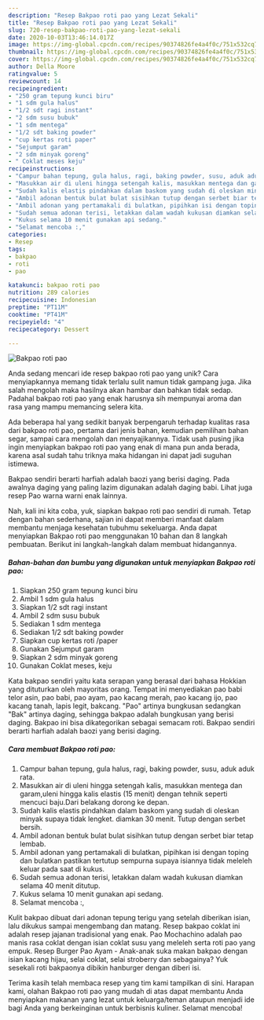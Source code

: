```yaml
---
description: "Resep Bakpao roti pao yang Lezat Sekali"
title: "Resep Bakpao roti pao yang Lezat Sekali"
slug: 720-resep-bakpao-roti-pao-yang-lezat-sekali
date: 2020-10-03T13:46:14.017Z
image: https://img-global.cpcdn.com/recipes/90374826fe4a4f0c/751x532cq70/bakpao-roti-pao-foto-resep-utama.jpg
thumbnail: https://img-global.cpcdn.com/recipes/90374826fe4a4f0c/751x532cq70/bakpao-roti-pao-foto-resep-utama.jpg
cover: https://img-global.cpcdn.com/recipes/90374826fe4a4f0c/751x532cq70/bakpao-roti-pao-foto-resep-utama.jpg
author: Della Moore
ratingvalue: 5
reviewcount: 14
recipeingredient:
- "250 gram tepung kunci biru"
- "1 sdm gula halus"
- "1/2 sdt ragi instant"
- "2 sdm susu bubuk"
- "1 sdm mentega"
- "1/2 sdt baking powder"
- "cup kertas roti paper"
- "Sejumput garam"
- "2 sdm minyak goreng"
- " Coklat meses keju"
recipeinstructions:
- "Campur bahan tepung, gula halus, ragi, baking powder, susu, aduk aduk rata."
- "Masukkan air di uleni hingga setengah kalis, masukkan mentega dan garam,uleni hingga kalis elastis (15 menit) dengan tehnik seperti mencuci baju.Dari belakang dorong ke depan."
- "Sudah kalis elastis pindahkan dalam baskom yang sudah di oleskan minyak supaya tidak lengket. diamkan 30 menit. Tutup dengan serbet bersih."
- "Ambil adonan bentuk bulat bulat sisihkan tutup dengan serbet biar tetap lembab."
- "Ambil adonan yang pertamakali di bulatkan, pipihkan isi dengan toping dan bulatkan pastikan tertutup sempurna supaya isiannya tidak meleleh keluar pada saat di kukus."
- "Sudah semua adonan terisi, letakkan dalam wadah kukusan diamkan selama 40 menit ditutup."
- "Kukus selama 10 menit gunakan api sedang."
- "Selamat mencoba :,"
categories:
- Resep
tags:
- bakpao
- roti
- pao

katakunci: bakpao roti pao 
nutrition: 289 calories
recipecuisine: Indonesian
preptime: "PT11M"
cooktime: "PT41M"
recipeyield: "4"
recipecategory: Dessert

---
```



![Bakpao roti pao](https://img-global.cpcdn.com/recipes/90374826fe4a4f0c/751x532cq70/bakpao-roti-pao-foto-resep-utama.jpg)

Anda sedang mencari ide resep bakpao roti pao yang unik? Cara menyiapkannya memang tidak terlalu sulit namun tidak gampang juga. Jika salah mengolah maka hasilnya akan hambar dan bahkan tidak sedap. Padahal bakpao roti pao yang enak harusnya sih mempunyai aroma dan rasa yang mampu memancing selera kita.

Ada beberapa hal yang sedikit banyak berpengaruh terhadap kualitas rasa dari bakpao roti pao, pertama dari jenis bahan, kemudian pemilihan bahan segar, sampai cara mengolah dan menyajikannya. Tidak usah pusing jika ingin menyiapkan bakpao roti pao yang enak di mana pun anda berada, karena asal sudah tahu triknya maka hidangan ini dapat jadi suguhan istimewa.

Bakpao sendiri berarti harfiah adalah baozi yang berisi daging. Pada awalnya daging yang paling lazim digunakan adalah daging babi. Lihat juga resep Pao warna warni enak lainnya.


Nah, kali ini kita coba, yuk, siapkan bakpao roti pao sendiri di rumah. Tetap dengan bahan sederhana, sajian ini dapat memberi manfaat dalam membantu menjaga kesehatan tubuhmu sekeluarga. Anda dapat menyiapkan Bakpao roti pao menggunakan 10 bahan dan 8 langkah pembuatan. Berikut ini langkah-langkah dalam membuat hidangannya.

<!--inarticleads1-->

##### Bahan-bahan dan bumbu yang digunakan untuk menyiapkan Bakpao roti pao:

1. Siapkan 250 gram tepung kunci biru
1. Ambil 1 sdm gula halus
1. Siapkan 1/2 sdt ragi instant
1. Ambil 2 sdm susu bubuk
1. Sediakan 1 sdm mentega
1. Sediakan 1/2 sdt baking powder
1. Siapkan cup kertas roti /paper
1. Gunakan Sejumput garam
1. Siapkan 2 sdm minyak goreng
1. Gunakan  Coklat meses, keju


Kata bakpao sendiri yaitu kata serapan yang berasal dari bahasa Hokkian yang dituturkan oleh mayoritas orang. Tempat ini menyediakan pao babi telor asin, pao babi, pao ayam, pao kacang merah, pao kacang ijo, pao kacang tanah, lapis legit, bakcang. &#34;Pao&#34; artinya bungkusan sedangkan &#34;Bak&#34; artinya daging, sehingga bakpao adalah bungkusan yang berisi daging. Bakpao ini bisa dikategorikan sebagai semacam roti. Bakpao sendiri berarti harfiah adalah baozi yang berisi daging. 

<!--inarticleads2-->

##### Cara membuat Bakpao roti pao:

1. Campur bahan tepung, gula halus, ragi, baking powder, susu, aduk aduk rata.
1. Masukkan air di uleni hingga setengah kalis, masukkan mentega dan garam,uleni hingga kalis elastis (15 menit) dengan tehnik seperti mencuci baju.Dari belakang dorong ke depan.
1. Sudah kalis elastis pindahkan dalam baskom yang sudah di oleskan minyak supaya tidak lengket. diamkan 30 menit. Tutup dengan serbet bersih.
1. Ambil adonan bentuk bulat bulat sisihkan tutup dengan serbet biar tetap lembab.
1. Ambil adonan yang pertamakali di bulatkan, pipihkan isi dengan toping dan bulatkan pastikan tertutup sempurna supaya isiannya tidak meleleh keluar pada saat di kukus.
1. Sudah semua adonan terisi, letakkan dalam wadah kukusan diamkan selama 40 menit ditutup.
1. Kukus selama 10 menit gunakan api sedang.
1. Selamat mencoba :,


Kulit bakpao dibuat dari adonan tepung terigu yang setelah diberikan isian, lalu dikukus sampai mengembang dan matang. Resep bakpao coklat ini adalah resep jajanan tradisional yang enak. Pao Mochachino adalah pao manis rasa coklat dengan isian coklat susu yang meleleh serta roti pao yang empuk. Resep Burger Pao Ayam - Anak-anak suka makan bakpao dengan isian kacang hijau, selai coklat, selai stroberry dan sebagainya? Yuk sesekali roti bakpaonya dibikin hanburger dengan diberi isi. 

Terima kasih telah membaca resep yang tim kami tampilkan di sini. Harapan kami, olahan Bakpao roti pao yang mudah di atas dapat membantu Anda menyiapkan makanan yang lezat untuk keluarga/teman ataupun menjadi ide bagi Anda yang berkeinginan untuk berbisnis kuliner. Selamat mencoba!
